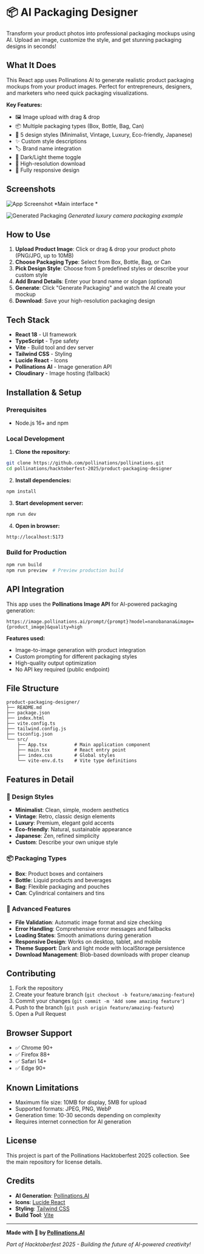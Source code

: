 # 📦 AI Packaging Designer

Transform your product photos into professional packaging mockups using AI. Upload an image, customize the style, and get stunning packaging designs in seconds!

## What It Does

This React app uses Pollinations AI to generate realistic product packaging mockups from your product images. Perfect for entrepreneurs, designers, and marketers who need quick packaging visualizations.

**Key Features:**
- 🖼️ Image upload with drag & drop
- 📦 Multiple packaging types (Box, Bottle, Bag, Can)
- 🎨 5 design styles (Minimalist, Vintage, Luxury, Eco-friendly, Japanese)
- ✨ Custom style descriptions
- 🏷️ Brand name integration
- 🌙 Dark/Light theme toggle
- 💾 High-resolution download
- 📱 Fully responsive design


## Screenshots

![App Screenshot](https://res.cloudinary.com/dwzvfzqs7/image/upload/v1759940485/cr4gbhlvx5ybfscgszug.png)
*Main interface *

![Generated Packaging](https://res.cloudinary.com/dwzvfzqs7/image/upload/v1759939178/p6bjg0grgyzsh5bmh9sj.jpg)
*Generated luxury camera packaging example*

## How to Use

1. **Upload Product Image**: Click or drag & drop your product photo (PNG/JPG, up to 10MB)
2. **Choose Packaging Type**: Select from Box, Bottle, Bag, or Can
3. **Pick Design Style**: Choose from 5 predefined styles or describe your custom style
4. **Add Brand Details**: Enter your brand name or slogan (optional)
5. **Generate**: Click "Generate Packaging" and watch the AI create your mockup
6. **Download**: Save your high-resolution packaging design

## Tech Stack

- **React 18** - UI framework
- **TypeScript** - Type safety
- **Vite** - Build tool and dev server
- **Tailwind CSS** - Styling
- **Lucide React** - Icons
- **Pollinations AI** - Image generation API
- **Cloudinary** - Image hosting (fallback)

## Installation & Setup

### Prerequisites
- Node.js 16+ and npm

### Local Development

1. **Clone the repository:**
```bash
git clone https://github.com/pollinations/pollinations.git
cd pollinations/hacktoberfest-2025/product-packaging-designer
```

2. **Install dependencies:**
```bash
npm install
```

3. **Start development server:**
```bash
npm run dev
```

4. **Open in browser:**
```
http://localhost:5173
```

### Build for Production

```bash
npm run build
npm run preview  # Preview production build
```

## API Integration

This app uses the **Pollinations Image API** for AI-powered packaging generation:

```
https://image.pollinations.ai/prompt/{prompt}?model=nanobanana&image={product_image}&quality=high
```

**Features used:**
- Image-to-image generation with product integration
- Custom prompting for different packaging styles
- High-quality output optimization
- No API key required (public endpoint)

## File Structure

```
product-packaging-designer/
├── README.md
├── package.json
├── index.html
├── vite.config.ts
├── tailwind.config.js
├── tsconfig.json
└── src/
    ├── App.tsx          # Main application component
    ├── main.tsx         # React entry point
    ├── index.css        # Global styles
    └── vite-env.d.ts    # Vite type definitions
```

## Features in Detail

### 🎨 Design Styles
- **Minimalist**: Clean, simple, modern aesthetics
- **Vintage**: Retro, classic design elements
- **Luxury**: Premium, elegant gold accents
- **Eco-friendly**: Natural, sustainable appearance
- **Japanese**: Zen, refined simplicity
- **Custom**: Describe your own unique style

### 📦 Packaging Types
- **Box**: Product boxes and containers
- **Bottle**: Liquid products and beverages
- **Bag**: Flexible packaging and pouches
- **Can**: Cylindrical containers and tins

### 🔧 Advanced Features
- **File Validation**: Automatic image format and size checking
- **Error Handling**: Comprehensive error messages and fallbacks
- **Loading States**: Smooth animations during generation
- **Responsive Design**: Works on desktop, tablet, and mobile
- **Theme Support**: Dark and light mode with localStorage persistence
- **Download Management**: Blob-based downloads with proper cleanup

## Contributing

1. Fork the repository
2. Create your feature branch (`git checkout -b feature/amazing-feature`)
3. Commit your changes (`git commit -m 'Add some amazing feature'`)
4. Push to the branch (`git push origin feature/amazing-feature`)
5. Open a Pull Request

## Browser Support

- ✅ Chrome 90+
- ✅ Firefox 88+
- ✅ Safari 14+
- ✅ Edge 90+

## Known Limitations

- Maximum file size: 10MB for display, 5MB for upload
- Supported formats: JPEG, PNG, WebP
- Generation time: 10-30 seconds depending on complexity
- Requires internet connection for AI generation

## License

This project is part of the Pollinations Hacktoberfest 2025 collection. See the main repository for license details.

## Credits

- **AI Generation**: [Pollinations.AI](https://pollinations.ai)
- **Icons**: [Lucide React](https://lucide.dev)
- **Styling**: [Tailwind CSS](https://tailwindcss.com)
- **Build Tool**: [Vite](https://vitejs.dev)

---

**Made with 💜 by [Pollinations.AI](https://pollinations.ai)**

*Part of Hacktoberfest 2025 - Building the future of AI-powered creativity!*
